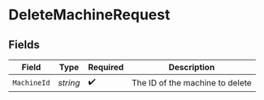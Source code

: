 # DeleteMachineRequest


## Fields

| Field                           | Type                            | Required                        | Description                     |
| ------------------------------- | ------------------------------- | ------------------------------- | ------------------------------- |
| `MachineId`                     | *string*                        | :heavy_check_mark:              | The ID of the machine to delete |